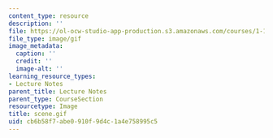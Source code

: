 ```yaml
---
content_type: resource
description: ''
file: https://ol-ocw-studio-app-production.s3.amazonaws.com/courses/1-124j-foundations-of-software-engineering-fall-2000/cb6b58f7abe0910f9d4c1a4e758995c5_scene.gif
file_type: image/gif
image_metadata:
  caption: ''
  credit: ''
  image-alt: ''
learning_resource_types:
- Lecture Notes
parent_title: Lecture Notes
parent_type: CourseSection
resourcetype: Image
title: scene.gif
uid: cb6b58f7-abe0-910f-9d4c-1a4e758995c5
---
```

